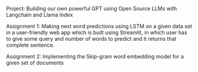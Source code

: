 Project:
Building our own powerful GPT using Open Source LLMs with Langchain and Llama Index

Assignment 1:
Making next word predictions using LSTM on a given data set in a user-friendly web app which is built using Streamlit, in which user has to give some query and number of words to predict and it returns that complete 
sentence.

Assignment 2:
Implementing the Skip-gram word embedding model for a given set of documents
